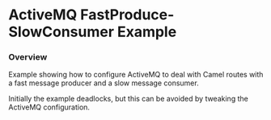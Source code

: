 ActiveMQ FastProduce-SlowConsumer Example
=========================================

### Overview
Example showing how to configure ActiveMQ to deal with Camel
routes with a fast message producer and a slow message consumer.

Initially the example deadlocks, but this can be avoided by
tweaking the ActiveMQ configuration.
